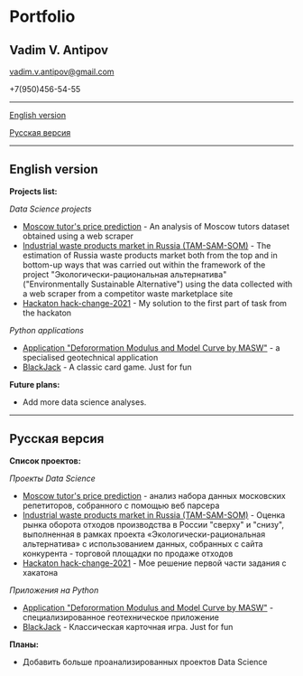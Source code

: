 # Portfolio
## Vadim V. Antipov
vadim.v.antipov@gmail.com

+7(950)456-54-55
___
[English version](#English-version)

[Русская версия](#Русская-версия)
___

## English version
**Projects list:**

_Data Science projects_

* [Moscow tutor's price prediction](https://github.com/JustDoItVV/portfolio/blob/main/DataScience/Moscow_tutors) - An analysis of Moscow tutors dataset obtained using a web scraper
* [Industrial waste products market in Russia (TAM-SAM-SOM)](https://github.com/JustDoItVV/portfolio/tree/main/DataScience/Wastes_market) - The estimation of Russia waste products market both from the top and in bottom-up ways that was carried out within the framework of the project "Экологически-рациональная альтернатива" ("Environmentally Sustainable Alternative") using the data collected with a web scraper from a competitor waste marketplace site
* [Hackaton hack-change-2021](https://github.com/JustDoItVV/portfolio/tree/main/DataScience/Hackaton_hack-change-2021) - My solution to the first part of task from the hackaton

_Python applications_

* [Application "Deforormation Modulus and Model Curve by MASW"](https://github.com/JustDoItVV/portfolio/tree/main/Apps/App_Deformation_Modulus_and_Model_Curve_by_MASW) - a specialised geotechnical application
* [BlackJack](https://github.com/JustDoItVV/portfolio/tree/main/Apps/BlackJack) - A classic card game. Just for fun

**Future plans:**
* Add more data science analyses.

___
## Русская версия
**Список проектов:**

_Проекты Data Science_

* [Moscow tutor's price prediction](https://github.com/JustDoItVV/portfolio/blob/main/DataScience/Moscow_tutors) - анализ набора данных московских репетиторов, собранного с помощью веб парсера
* [Industrial waste products market in Russia (TAM-SAM-SOM)](https://github.com/JustDoItVV/portfolio/tree/main/DataScience/Wastes_market) - Оценка рынка оборота отходов производства в России "сверху" и "снизу", выполненная в рамках проекта «Экологически-рациональная альтернатива» с использованием данных, собранных с сайта конкурента - торговой площадки по продаже отходов
* [Hackaton hack-change-2021](https://github.com/JustDoItVV/portfolio/tree/main/DataScience/Hackaton_hack-change-2021) - Мое решение первой части задания с хакатона



_Приложения на Python_

* [Application "Deforormation Modulus and Model Curve by MASW"](https://github.com/JustDoItVV/portfolio/tree/main/Apps/App_Deformation_Modulus_and_Model_Curve_by_MASW) - специализированное геотехническое приложение
* [BlackJack](https://github.com/JustDoItVV/portfolio/tree/main/Apps/BlackJack) - Классическая карточная игра. Just for fun

**Планы:**
* Добавить больше проанализированных проектов Data Science
